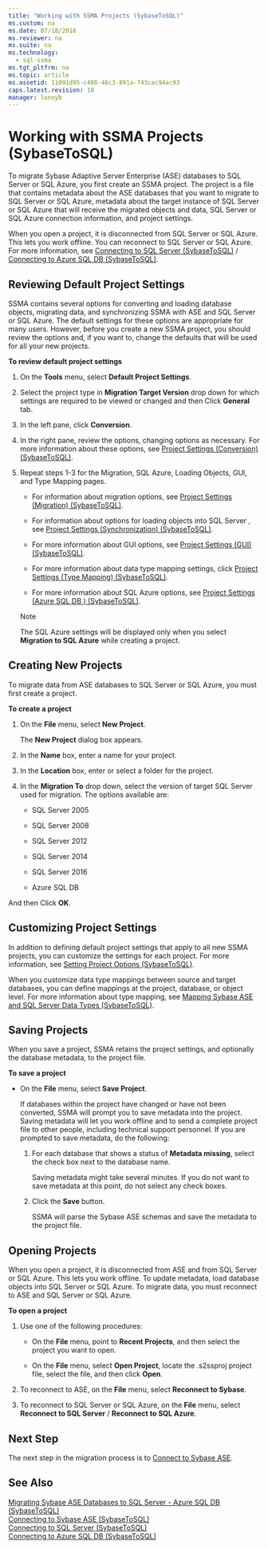 ```yaml
---
title: "Working with SSMA Projects (SybaseToSQL)"
ms.custom: na
ms.date: 07/18/2016
ms.reviewer: na
ms.suite: na
ms.technology: 
  - sql-ssma
ms.tgt_pltfrm: na
ms.topic: article
ms.assetid: 11091d95-c488-48c3-891a-743cac94ac93
caps.latest.revision: 10
manager: lonnyb
---
```

# Working with SSMA Projects (SybaseToSQL)
To migrate Sybase Adaptive Server Enterprise (ASE) databases to  SQL Server  or SQL Azure, you first create an SSMA project. The project is a file that contains metadata about the ASE databases that you want to migrate to  SQL Server  or SQL Azure, metadata about the target instance of  SQL Server  or SQL Azure that will receive the migrated objects and data,  SQL Server  or SQL Azure connection information, and project settings.  
  
When you open a project, it is disconnected from  SQL Server  or SQL Azure. This lets you work offline. You can reconnect to  SQL Server  or SQL Azure. For more information, see [Connecting to SQL Server &#40;SybaseToSQL&#41;](../content/Connecting-to-SQL-Server--SybaseToSQL-.md) / [Connecting to Azure SQL DB &#40;SybaseToSQL&#41;](../content/Connecting-to-Azure-SQL-DB--SybaseToSQL-.md).  
  
## Reviewing Default Project Settings  
SSMA contains several options for converting and loading database objects, migrating data, and synchronizing SSMA with ASE and  SQL Server  or SQL Azure. The default settings for these options are appropriate for many users. However, before you create a new SSMA project, you should review the options and, if you want to, change the defaults that will be used for all your new projects.  
  
**To review default project settings**  
  
1.  On the **Tools** menu, select **Default Project Settings**.  
  
2.  Select the project type in **Migration Target Version** drop down for which settings are required to be viewed or changed and then Click **General** tab.  
  
3.  In the left pane, click **Conversion**.  
  
4.  In the right pane, review the options, changing options as necessary. For more information about these options, see [Project Settings &#40;Conversion&#41; &#40;SybaseToSQL&#41;](../content/Project-Settings--Conversion---SybaseToSQL-.md).  
  
5.  Repeat steps 1-3 for the Migration, SQL Azure, Loading Objects, GUI, and Type Mapping pages.  
  
    -   For information about migration options, see [Project Settings &#40;Migration&#41; &#40;SybaseToSQL&#41;](../content/Project-Settings--Migration---SybaseToSQL-.md).  
  
    -   For information about options for loading objects into  SQL Server , see [Project Settings &#40;Synchronization&#41; &#40;SybaseToSQL&#41;](../content/Project-Settings--Synchronization---SybaseToSQL-.md).  
  
    -   For more information about GUI options, see [Project Settings &#40;GUI&#41; &#40;SybaseToSQL&#41;](../content/Project-Settings--GUI---SybaseToSQL-.md).  
  
    -   For more information about data type mapping settings, click [Project Settings &#40;Type Mapping&#41; &#40;SybaseToSQL&#41;](../content/Project-Settings--Type-Mapping---SybaseToSQL-.md).  
  
    -   For more information about SQL Azure options, see [Project Settings &#40;Azure SQL DB &#41; &#40;SybaseToSQL&#41;](../content/Project-Settings--Azure-SQL-DB----SybaseToSQL-.md).  
  
    > [!NOTE]  
    > The SQL Azure settings will be displayed only when you select **Migration to SQL Azure** while creating a project.  
  
## Creating New Projects  
To migrate data from ASE databases to  SQL Server  or SQL Azure, you must first create a project.  
  
**To create a project**  
  
1.  On the **File** menu, select **New Project**.  
  
    The **New Project** dialog box appears.  
  
2.  In the **Name** box, enter a name for your project.  
  
3.  In the **Location** box, enter or select a folder for the project.  
  
4.  In the **Migration To** drop down, select the version of target  SQL Server  used for migration. The options available are:  
  
    -    SQL Server  2005  
  
    -    SQL Server  2008  
  
    -    SQL Server  2012  
  
    -    SQL Server  2014  
  
    -    SQL Server  2016  
  
    -   Azure SQL DB  
  
And then Click **OK**.  
  
## Customizing Project Settings  
In addition to defining default project settings that apply to all new SSMA projects, you can customize the settings for each project. For more information, see [Setting Project Options &#40;SybaseToSQL&#41;](../content/Setting-Project-Options--SybaseToSQL-.md).  
  
When you customize data type mappings between source and target databases, you can define mappings at the project, database, or object level. For more information about type mapping, see [Mapping Sybase ASE and SQL Server Data Types &#40;SybaseToSQL&#41;](../content/Mapping-Sybase-ASE-and-SQL-Server-Data-Types--SybaseToSQL-.md).  
  
## Saving Projects  
When you save a project, SSMA retains the project settings, and optionally the database metadata, to the project file.  
  
**To save a project**  
  
-   On the **File** menu, select **Save Project**.  
  
    If databases within the project have changed or have not been converted, SSMA will prompt you to save metadata into the project. Saving metadata will let you work offline and to send a complete project file to other people, including technical support personnel. If you are prompted to save metadata, do the following:  
  
    1.  For each database that shows a status of **Metadata missing**, select the check box next to the database name.  
  
        Saving metadata might take several minutes. If you do not want to save metadata at this point, do not select any check boxes.  
  
    2.  Click the **Save** button.  
  
        SSMA will parse the Sybase ASE schemas and save the metadata to the project file.  
  
## Opening Projects  
When you open a project, it is disconnected from ASE and from  SQL Server  or SQL Azure. This lets you work offline. To update metadata, load database objects into  SQL Server  or SQL Azure. To migrate data, you must reconnect to ASE and  SQL Server  or SQL Azure.  
  
**To open a project**  
  
1.  Use one of the following procedures:  
  
    -   On the **File** menu, point to **Recent Projects**, and then select the project you want to open.  
  
    -   On the **File** menu, select **Open Project**, locate the .s2ssproj project file, select the file, and then click **Open**.  
  
2.  To reconnect to ASE, on the **File** menu, select **Reconnect to Sybase**.  
  
3.  To reconnect to  SQL Server  or SQL Azure, on the **File** menu, select **Reconnect to SQL Server** / **Reconnect to SQL Azure**.  
  
## Next Step  
The next step in the migration process is to [Connect to Sybase ASE](assetId:///a45a2330-9175-4c9e-af38-ef920e350614).  
  
## See Also  
[Migrating Sybase ASE Databases to SQL Server - Azure SQL DB &#40;SybaseToSQL&#41;](../content/Migrating-Sybase-ASE-Databases-to-SQL-Server---Azure-SQL-DB--SybaseToSQL-.md)  
[Connecting to Sybase ASE &#40;SybaseToSQL&#41;](../content/Connecting-to-Sybase-ASE--SybaseToSQL-.md)  
[Connecting to SQL Server &#40;SybaseToSQL&#41;](../content/Connecting-to-SQL-Server--SybaseToSQL-.md)  
[Connecting to Azure SQL DB &#40;SybaseToSQL&#41;](../content/Connecting-to-Azure-SQL-DB--SybaseToSQL-.md)  
  
